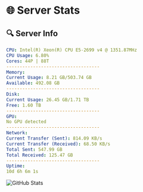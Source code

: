 # 🌐 Server Stats
## 🔍 Server Info
```yaml
CPU: Intel(R) Xeon(R) CPU E5-2699 v4 @ 1351.87MHz
CPU Usage: 6.80%
Cores: 44P | 88T
-----------------------------------
Memory:
Current Usage: 8.21 GB/503.74 GB
Available: 492.08 GB
-----------------------------------
Disk:
Current Usage: 26.45 GB/1.71 TB
Free: 1.60 TB
-----------------------------------
GPU:
No GPU detected
-----------------------------------
Network:
Current Transfer (Sent): 814.09 KB/s
Current Transfer (Received): 68.50 KB/s
Total Sent: 547.99 GB
Total Received: 125.47 GB
-----------------------------------
Uptime:
10d 6h 6m 1s
```
![GitHub Stats](https://img.shields.io/badge/Updated-2025-04-29_23:14:49-blue)